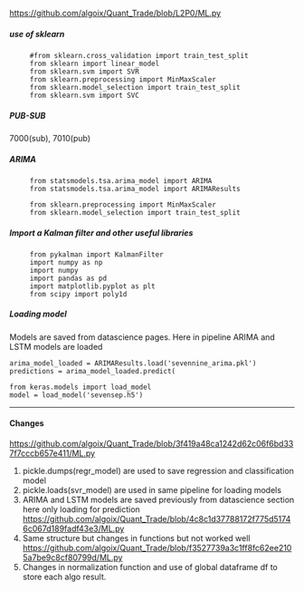 https://github.com/algoix/Quant_Trade/blob/L2P0/ML.py

##### use of sklearn

         #from sklearn.cross_validation import train_test_split
         from sklearn import linear_model
         from sklearn.svm import SVR
         from sklearn.preprocessing import MinMaxScaler
         from sklearn.model_selection import train_test_split
         from sklearn.svm import SVC

##### PUB-SUB
7000(sub), 7010(pub)

##### ARIMA
         from statsmodels.tsa.arima_model import ARIMA
         from statsmodels.tsa.arima_model import ARIMAResults

         from sklearn.preprocessing import MinMaxScaler
         from sklearn.model_selection import train_test_split

##### Import a Kalman filter and other useful libraries
         from pykalman import KalmanFilter
         import numpy as np
         import numpy
         import pandas as pd
         import matplotlib.pyplot as plt
         from scipy import poly1d

##### Loading model

Models are saved from datascience pages. Here in pipeline ARIMA and LSTM models are loaded
         
    arima_model_loaded = ARIMAResults.load('sevennine_arima.pkl')
    predictions = arima_model_loaded.predict(

    from keras.models import load_model
    model = load_model('sevensep.h5')
---

#### Changes
https://github.com/algoix/Quant_Trade/blob/3f419a48ca1242d62c06f6bd337f7cccb657e411/ML.py
1. pickle.dumps(regr_model) are used to save regression and classification model
2. pickle.loads(svr_model) are used in same pipeline for loading models
3. ARIMA and LSTM models are saved previously from datascience section here only loading for prediction
https://github.com/algoix/Quant_Trade/blob/4c8c1d37788172f775d51746c067d189fadf43e3/ML.py
1. Same structure but changes in functions but not worked well
https://github.com/algoix/Quant_Trade/blob/f3527739a3c1ff8fc62ee2105a7be9c8cf80799d/ML.py
1. Changes in normalization function and use of global dataframe df to store each algo result.




